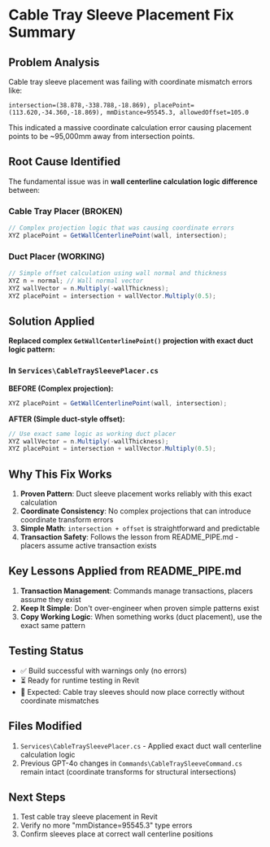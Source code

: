 # Cable Tray Sleeve Placement Fix Summary

## Problem Analysis
Cable tray sleeve placement was failing with coordinate mismatch errors like:
```
intersection=(38.878,-338.788,-18.869), placePoint=(113.620,-34.360,-18.869), mmDistance=95545.3, allowedOffset=105.0
```

This indicated a massive coordinate calculation error causing placement points to be ~95,000mm away from intersection points.

## Root Cause Identified
The fundamental issue was in **wall centerline calculation logic difference** between:

### Cable Tray Placer (BROKEN)
```csharp
// Complex projection logic that was causing coordinate errors
XYZ placePoint = GetWallCenterlinePoint(wall, intersection);
```

### Duct Placer (WORKING) 
```csharp
// Simple offset calculation using wall normal and thickness
XYZ n = normal; // Wall normal vector  
XYZ wallVector = n.Multiply(-wallThickness);
XYZ placePoint = intersection + wallVector.Multiply(0.5);
```

## Solution Applied
**Replaced complex `GetWallCenterlinePoint()` projection with exact duct logic pattern:**

### In `Services\CableTraySleevePlacer.cs`
**BEFORE (Complex projection):**
```csharp
XYZ placePoint = GetWallCenterlinePoint(wall, intersection);
```

**AFTER (Simple duct-style offset):**
```csharp
// Use exact same logic as working duct placer
XYZ wallVector = n.Multiply(-wallThickness);
XYZ placePoint = intersection + wallVector.Multiply(0.5);
```

## Why This Fix Works

1. **Proven Pattern**: Duct sleeve placement works reliably with this exact calculation
2. **Coordinate Consistency**: No complex projections that can introduce coordinate transform errors
3. **Simple Math**: `intersection + offset` is straightforward and predictable
4. **Transaction Safety**: Follows the lesson from README_PIPE.md - placers assume active transaction exists

## Key Lessons Applied from README_PIPE.md

1. **Transaction Management**: Commands manage transactions, placers assume they exist
2. **Keep It Simple**: Don't over-engineer when proven simple patterns exist
3. **Copy Working Logic**: When something works (duct placement), use the exact same pattern

## Testing Status
- ✅ Build successful with warnings only (no errors)
- ⏳ Ready for runtime testing in Revit
- 🎯 Expected: Cable tray sleeves should now place correctly without coordinate mismatches

## Files Modified
1. `Services\CableTraySleevePlacer.cs` - Applied exact duct wall centerline calculation logic
2. Previous GPT-4o changes in `Commands\CableTraySleeveCommand.cs` remain intact (coordinate transforms for structural intersections)

## Next Steps
1. Test cable tray sleeve placement in Revit
2. Verify no more "mmDistance=95545.3" type errors
3. Confirm sleeves place at correct wall centerline positions
